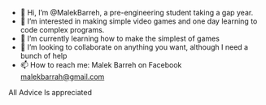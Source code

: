 - 👋 Hi, I’m @MalekBarreh, a pre-engineering student taking a gap year.
- 👀 I’m interested in making simple video games and one day learning to code complex programs.
- 🌱 I’m currently learning how to make the simplest of games
- 💞️ I’m looking to collaborate on anything you want, although I need a bunch of help
- 📫 How to reach me:
  Malek Barreh on Facebook
  malekbarrah@gmail.com

All Advice Is appreciated
